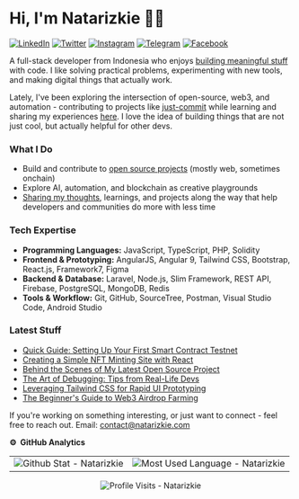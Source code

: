 # Hi, I'm Natarizkie 👋🏻
[![LinkedIn](https://img.shields.io/badge/--linkedin?label=LinkedIn&style=social)](https://www.linkedin.com/in/natarizkie/)
[![Twitter](https://img.shields.io/badge/--twitter?label=Twitter&style=social)](https://x.com/thenatarizkie/)
[![Instagram](https://img.shields.io/badge/--instagram?label=Instagram&style=social)](https://www.instagram.com/natarizkie/)
[![Telegram](https://img.shields.io/badge/--telegram?label=Telegram&style=social)](https://t.me/natarizkie/)
[![Facebook](https://img.shields.io/badge/--facebook?label=Facebook&style=social)](https://www.facebook.com/natarizkie/)

A full-stack developer from Indonesia who enjoys [building meaningful stuff](https://natarizkie.com/) with code. I like solving practical problems, experimenting with new tools, and making digital things that actually work.

Lately, I've been exploring the intersection of open-source, web3, and automation - contributing to projects like [just-commit](https://www.npmjs.com/package/just-commit) while learning and sharing my experiences [here](https://www.youtube.com/@natarizkie). I love the idea of building things that are not just cool, but actually helpful for other devs.

### What I Do
- Build and contribute to [open source projects](https://github.com/thenatarizkie?tab=repositories) (mostly web, sometimes onchain)
- Explore AI, automation, and blockchain as creative playgrounds
- [Sharing my thoughts](https://medium.com/@natarizkie), learnings, and projects along the way that help developers and communities do more with less time

### Tech Expertise
- **Programming Languages:** JavaScript, TypeScript, PHP, Solidity
- **Frontend & Prototyping:** AngularJS, Angular 9, Tailwind CSS, Bootstrap, React.js, Framework7, Figma
- **Backend & Database:** Laravel, Node.js, Slim Framework, REST API, Firebase, PostgreSQL, MongoDB, Redis
- **Tools & Workflow:** Git, GitHub, SourceTree, Postman, Visual Studio Code, Android Studio

### Latest Stuff
- [Quick Guide: Setting Up Your First Smart Contract Testnet](https://natarizkie.com/)
- [Creating a Simple NFT Minting Site with React](https://natarizkie.com/)
- [Behind the Scenes of My Latest Open Source Project](https://natarizkie.com/)
- [The Art of Debugging: Tips from Real-Life Devs](https://natarizkie.com/)
- [Leveraging Tailwind CSS for Rapid UI Prototyping](https://natarizkie.com/)
- [The Beginner's Guide to Web3 Airdrop Farming](https://natarizkie.com/)

If you're working on something interesting, or just want to connect - feel free to reach out. Email: <contact@natarizkie.com>

**⚙️ &nbsp;GitHub Analytics**
<table style="width:100%;" border="0">
	<tr>
		<td>
			<img src="https://github-readme-stats.vercel.app/api?username=thenatarizkie&show_icons=true&theme=buefy&locale=en&hide_border=true&count_private=true" alt="Github Stat - Natarizkie">
		</td>
		<td>
			<img src="https://github-readme-stats.vercel.app/api/top-langs/?username=thenatarizkie&theme=buefy&hide_border=true&layout=compact&langs_count=8" alt="Most Used Language - Natarizkie">
		</td>
	</tr>
</table>

<p align="center">
	<img src="https://komarev.com/ghpvc/?username=thenatarizkie&label=Profile%20Vews&color=blue&style=plastic%22%20alt=%thenatarizkie" alt="Profile Visits - Natarizkie">
</p>
